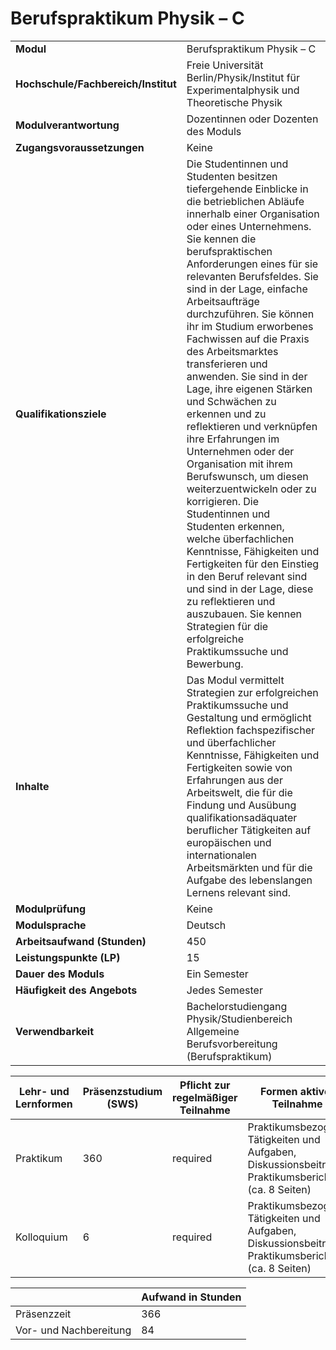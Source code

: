 # Berufspraktikum Physik – C
|                                    |   |
|------------------------------------|---|
|**Modul**                           | Berufspraktikum Physik – C |
|**Hochschule/Fachbereich/Institut** | Freie Universität Berlin/Physik/Institut für Experimentalphysik und Theoretische Physik |
|**Modulverantwortung**              | Dozentinnen oder Dozenten des Moduls |
|**Zugangsvoraussetzungen**          | Keine |
|**Qualifikationsziele**             | Die Studentinnen und Studenten besitzen tiefergehende Einblicke in die betrieblichen Abläufe innerhalb einer Organisation oder eines Unternehmens. Sie kennen die berufspraktischen Anforderungen eines für sie relevanten Berufsfeldes. Sie sind in der Lage, einfache Arbeitsaufträge durchzuführen. Sie können ihr im Studium erworbenes Fachwissen auf die Praxis des Arbeitsmarktes transferieren und anwenden. Sie sind in der Lage, ihre eigenen Stärken und Schwächen zu erkennen und zu reflektieren und verknüpfen ihre Erfahrungen im Unternehmen oder der Organisation mit ihrem Berufswunsch, um diesen weiterzuentwickeln oder zu korrigieren. Die Studentinnen und Studenten erkennen, welche überfachlichen Kenntnisse, Fähigkeiten und Fertigkeiten für den Einstieg in den Beruf relevant sind und sind in der Lage, diese zu reflektieren und auszubauen. Sie kennen Strategien für die erfolgreiche Praktikumssuche und Bewerbung. |
|**Inhalte**                         | Das Modul vermittelt Strategien zur erfolgreichen Praktikumssuche und Gestaltung und ermöglicht Reflektion fachspezifischer und überfachlicher Kenntnisse, Fähigkeiten und Fertigkeiten sowie von Erfahrungen aus der Arbeitswelt, die für die Findung und Ausübung qualifikationsadäquater beruflicher Tätigkeiten auf europäischen und internationalen Arbeitsmärkten und für die Aufgabe des lebenslangen Lernens relevant sind. |
|**Modulprüfung**                    | Keine |
|**Modulsprache**                    | Deutsch |
|**Arbeitsaufwand (Stunden)**        | 450 |
|**Leistungspunkte (LP)**            | 15 |
|**Dauer des Moduls**                | Ein Semester |
|**Häufigkeit des Angebots**         | Jedes Semester |
|**Verwendbarkeit**                  | Bachelorstudiengang Physik/Studienbereich Allgemeine Berufsvorbereitung (Berufspraktikum) |

| Lehr- und Lernformen | Präsenzstudium <br> (SWS) | Pflicht zur regelmäßiger Teilnahme | Formen aktiver Teilnahme |
| ---------------------|---------------------------|------------------------------------|------------------------- |
| Praktikum            | 360                       | required                           | Praktikumsbezogene Tätigkeiten und Aufgaben, Diskussionsbeiträge, Praktikumsbericht (ca. 8 Seiten) |
| Kolloquium           | 6                         | required                           | Praktikumsbezogene Tätigkeiten und Aufgaben, Diskussionsbeiträge, Praktikumsbericht (ca. 8 Seiten) |

|   | Aufwand in Stunden |
| - |--------------------|
| Präsenzzeit                              | 366   |
| Vor- und Nachbereitung                   | 84    |
